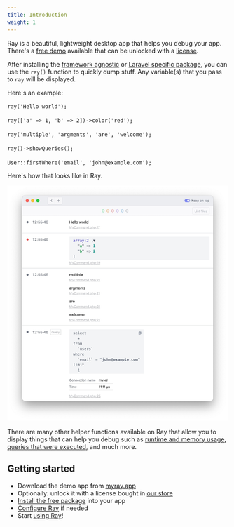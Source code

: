 ```yaml
---
title: Introduction
weight: 1
---
```


Ray is a beautiful, lightweight desktop app that helps you debug your app. There's a [free demo](https://myray.app) available that can be unlocked with a [license](https://spatie.be/products/ray).

After installing the [framework agnostic](/docs/ray/v1/getting-started/installation-in-a-framework-agnostic-php-project) or [Laravel specific package](https://spatie.be/docs/ray/v1/getting-started/installation-in-laravel), you can use the `ray()` function to quickly dump stuff. Any variable(s) that you pass to `ray` will be displayed.

Here's an example:

```
ray('Hello world');

ray(['a' => 1, 'b' => 2])->color('red');

ray('multiple', 'argments', 'are', 'welcome');

ray()->showQueries();

User::firstWhere('email', 'john@example.com');
```

Here's how that looks like in Ray.

![screenshot](./images/intro.jpg)

There are many other helper functions available on Ray that allow you to display things that can help you debug such as [runtime and memory usage](/docs/ray/v1/usage/in-a-framework-agnostic-project#measuring-performance-and-memory-usage), [queries that were executed](/docs/ray/v1/usage/in-laravel#showing-queries), and much more. 

## Getting started

- Download the demo app from [myray.app](https://myray.app)
- Optionally: unlock it with a license bought in [our store](https://spatie.be/products/ray)
- [Install the free package](/docs/ray/v1/getting-started/installation-in-a-framework-agnostic-php-project) into your app
- [Configure Ray](/docs/ray/v1/getting-started/configuring-ray) if needed
- Start [using Ray](/docs/ray/v1/getting-started/discovering-the-ray-app)!
